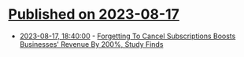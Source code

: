 # [Published on 2023-08-17](index.md)

* [2023-08-17, 18:40:00](https://news.slashdot.org/story/23/08/17/1348235/forgetting-to-cancel-subscriptions-boosts-businesses-revenue-by-200-study-finds?utm_source=rss1.0mainlinkanon&utm_medium=feed) - [Forgetting To Cancel Subscriptions Boosts Businesses' Revenue By 200%, Study Finds](https://news.slashdot.org/story/23/08/17/1348235/forgetting-to-cancel-subscriptions-boosts-businesses-revenue-by-200-study-finds?utm_source=rss1.0mainlinkanon&utm_medium=feed)
